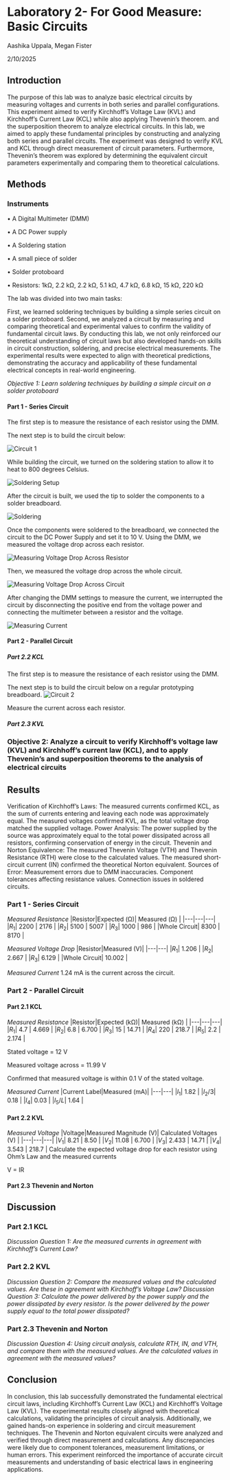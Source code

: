 # Laboratory 2- For Good Measure: Basic Circuits

Aashika Uppala, Megan Fister

2/10/2025

## Introduction
The purpose of this lab was to analyze basic electrical circuits by measuring voltages and currents in both series and parallel configurations.
This experiment aimed to verify Kirchhoff’s Voltage Law (KVL) and Kirchhoff’s Current Law (KCL) while also applying Thevenin’s theorem. 
and the superposition theorem to analyze electrical circuits. In this lab, we aimed to apply these fundamental principles by constructing and analyzing both series and parallel circuits. The experiment was designed to verify KVL and KCL through direct measurement of circuit parameters. Furthermore, Thevenin’s theorem was explored by determining the equivalent circuit parameters experimentally and comparing them to theoretical calculations.

## Methods
### Instruments
• A Digital Multimeter (DMM)

• A DC Power supply

• A Soldering station

• A small piece of solder

• Solder protoboard

• Resistors: 1kΩ, 2.2 kΩ, 2.2 kΩ, 5.1 kΩ, 4.7 kΩ, 6.8 kΩ, 15 kΩ, 220 kΩ


The lab was divided into two main tasks:

First, we learned soldering techniques by building a simple series circuit on a solder protoboard. Second, we analyzed a circuit by measuring and comparing theoretical and experimental values to confirm the validity of fundamental circuit laws. By conducting this lab, we not only reinforced our theoretical understanding of circuit laws but also developed hands-on skills in circuit construction, soldering, and precise electrical measurements. The experimental results were expected to align with theoretical predictions, demonstrating the accuracy and applicability of these fundamental electrical concepts in real-world engineering.

_Objective 1: Learn soldering techniques by building a simple circuit on a solder protoboard_

#### Part 1 - Series Circuit
The first step is to measure the resistance of each resistor using the DMM.

The next step is to build the circuit below:

![Circuit 1](https://github.com/aashikauppala/BAE-305-lab2/blob/main/Figure%201.png)

While building the circuit, we turned on the soldering station to allow it to heat to 800 degrees Celsius.

![Soldering Setup](https://github.com/aashikauppala/BAE-305-lab2/blob/main/Lab%202%20-%20Circuit%20before%20soldering.jpg)

After the circuit is built, we used the tip to solder the components to a solder breadboard.

![Soldering](https://github.com/aashikauppala/BAE-305-lab2/blob/main/Lab%202%20-%20Soldering.jpg)

Once the components were soldered to the breadboard, we connected the circuit to the DC Power Supply and set it to 10 V. Using the DMM, we measured the voltage drop across each resistor.

![Measuring Voltage Drop Across Resistor](https://github.com/aashikauppala/BAE-305-lab2/blob/main/Lab%202%20-%20Measuring%20across%20resistor.jpg)

Then, we measured the voltage drop across the whole circuit.

![Measuring Voltage Drop Across Circuit](https://github.com/aashikauppala/BAE-305-lab2/blob/main/Lab%202%20-%20Measuring%20across%20circuit.jpg)

After changing the DMM settings to measure the current, we interrupted the circuit by disconnecting the positive end from the voltage power and connecting the multimeter between a resistor and the voltage. 

![Measuring Current](https://github.com/aashikauppala/BAE-305-lab2/blob/main/Lab%202%20-%20Measuring%20positive%20to%20top%20of%20circuit.jpg)

#### Part 2 - Parallel Circuit
##### Part 2.2 KCL
The first step is to measure the resistance of each resistor using the DMM.

The next step is to build the circuit below on a regular prototyping breadboard.
![Circuit 2](https://github.com/aashikauppala/BAE-305-lab2/blob/main/Figure%202.png)

Measure the current across each resistor.

##### Part 2.3 KVL

### Objective 2: Analyze a circuit to verify Kirchhoff’s voltage law (KVL) and Kirchhoff’s current law (KCL), and to apply Thevenin’s and superposition theorems to the analysis of electrical circuits


## Results

Verification of Kirchhoff’s Laws:
The measured currents confirmed KCL, as the sum of currents entering and leaving each node was approximately equal.
The measured voltages confirmed KVL, as the total voltage drop matched the supplied voltage.
Power Analysis:
The power supplied by the source was approximately equal to the total power dissipated across all resistors, confirming conservation of energy in the circuit. Thevenin and Norton Equivalence:
The measured Thevenin Voltage (VTH) and Thevenin Resistance (RTH) were close to the calculated values. The measured short-circuit current (IN) confirmed the theoretical Norton equivalent.
Sources of Error:
Measurement errors due to DMM inaccuracies. Component tolerances affecting resistance values. Connection issues in soldered circuits.

### Part 1 - Series Circuit

_Measured Resistance_
|Resistor|Expected (Ω)| Measured (Ω) |
|---|---|---|
|$R_1$|  2200 | 2176 |
|$R_2$| 5100   | 5007 |
|$R_3$|  1000  | 986 |
|Whole Circuit|  8300 | 8170 |

_Measured Voltage Drop_
|Resistor|Measured (V)|
|---|---|
|$R_1$|  1.206  |
|$R_2$|  2.667  |
|$R_3$|  6.129  |
|Whole Circuit|  10.002 |

_Measured Current_
1.24 mA is the current across the circuit.

### Part 2 - Parallel Circuit
#### Part 2.1 KCL
_Measured Resistance_
|Resistor|Expected (kΩ)| Measured (kΩ) |
|---|---|---|
|$R_1$|  4.7 | 4.669 |
|$R_2$| 6.8   | 6.700 |
|$R_3$|  15  | 14.71 |
|$R_4$|  220 | 218.7 |
|$R_5$|  2.2 | 2.174 |

Stated voltage = 12 V

Measured voltage across = 11.99 V

Confirmed that measured voltage is within 0.1 V of the stated voltage.

_Measured Current_
|Current Label|Measured (mA)|
|---|---|
|$I_1$|  1.82  |
|$I_2/3$|  0.18  |
|$I_4$|  0.03  |
|$I_5/L$|  1.64 |

#### Part 2.2 KVL

_Measured Voltage_
|Voltage|Measured Magnitude (V)| Calculated Voltages (V) |
|---|---|---|
|$V_1$| 8.21  | 8.50 |
|$V_2$| 11.08   | 6.700 |
|$V_3$|  2.433  | 14.71 |
|$V_4$|  3.543 | 218.7 |
Calculate the expected voltage drop for each resistor using Ohm’s Law and the measured currents

V = IR

#### Part 2.3 Thevenin and Norton

## Discussion
### Part 2.1 KCL
_Discussion Question 1: Are the measured currents in agreement with Kirchhoff’s Current Law?_

### Part 2.2 KVL
_Discussion Question 2: Compare the measured values and the calculated values. Are these in agreement with Kirchhoff’s Voltage Law?_
_Discussion Question 3: Calculate the power delivered by the power supply and the power dissipated by every resistor. Is the power delivered by the power supply equal to the total power dissipated?_

### Part 2.3 Thevenin and Norton
_Discussion Question 4: Using circuit analysis, calculate RTH, IN, and VTH, and compare them with the measured values. Are the calculated values in agreement with the measured values?_


## Conclusion
In conclusion, this lab successfully demonstrated the fundamental electrical circuit laws, including Kirchhoff’s Current Law (KCL) and Kirchhoff’s Voltage Law (KVL). The experimental results closely aligned with theoretical calculations, validating the principles of circuit analysis.
Additionally, we gained hands-on experience in soldering and circuit measurement techniques. The Thevenin and Norton equivalent circuits were analyzed and verified through direct measurement and calculations. Any discrepancies were likely due to component tolerances, measurement limitations, or human errors.
This experiment reinforced the importance of accurate circuit measurements and understanding of basic electrical laws in engineering applications.

